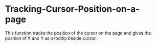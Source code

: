# Tracking-Cursor-Position-on-a-page
This function tracks the position of the cursor on the page and gives the position of X and Y as a tooltip beside cursor.
